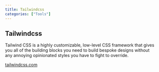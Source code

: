```yaml
---
title: Tailwindcss
categories: ["Tools"]
---
```

## Tailwindcss

Tailwind CSS is a highly customizable, low-level CSS framework that gives you all of the building blocks you need to build bespoke designs without any annoying opinionated styles you have to fight to override.

[tailwindcss.com](https://tailwindcss.com/)
